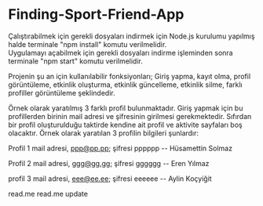 # Finding-Sport-Friend-App
Çalıştırabilmek için gerekli dosyaları indirmek için Node.js kurulumu yapılmış halde terminale "npm install" komutu verilmelidir.  
Uygulamayı açabilmek için gerekli dosyaları indirme işleminden sonra terminale "npm start" komutu verilmelidir.

Projenin şu an için kullanılabilir fonksiyonları; Giriş yapma, kayıt olma, profil görüntüleme, etkinlik oluşturma, etkinlik güncelleme, etkinlik silme, farklı profiller görüntüleme şeklindedir.

Örnek olarak yaratılmış 3 farklı profil bulunmaktadır. Giriş yapmak için bu profillerden birinin mail adresi ve şifresinin girilmesi gerekmektedir. Sıfırdan bir profil oluşturulduğu taktirde kendine ait profil ve aktivite sayfaları boş olacaktır.
Örnek olarak yaratılan 3 profilin bilgileri şunlardır:

Profil 1 mail adresi, ppp@pp.pp; şifresi pppppp   -- Hüsamettin Solmaz

Profil 2 mail adresi, ggg@gg.gg; şifresi gggggg   -- Eren Yılmaz

profil 3 mail adresi, eee@ee.ee; şifresi eeeeee   -- Aylin Koçyiğit

read.me
read.me update